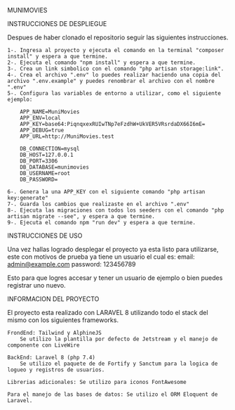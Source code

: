 MUNIMOVIES

INSTRUCCIONES DE DESPLIEGUE

Despues de haber clonado el repositorio seguir las siguientes instrucciones.


    1-. Ingresa al proyecto y ejecuta el comando en la terminal "composer install" y espera a que termine.
    2-. Ejecuta el comando "npm install" y espera a que termine.
    3-. Crea un link simbolico con el comando "php artisan storage:link".
    4-. Crea el archivo ".env" lo puedes realizar haciendo una copia del archivo ".env.example" y puedes renombrar el archivo con el nombre ".env"
    5-. Configura las variables de entorno a utilizar, como el siguiente ejemplo:

        APP_NAME=MuniMovies
        APP_ENV=local
        APP_KEY=base64:PiqnqxexRUIwTNp7eFzdhW+UkVER5VRsrdaDX66I6mE=
        APP_DEBUG=true
        APP_URL=http://MuniMovies.test

        DB_CONNECTION=mysql
        DB_HOST=127.0.0.1
        DB_PORT=3306
        DB_DATABASE=munimovies
        DB_USERNAME=root
        DB_PASSWORD=

    6-. Genera la una APP_KEY con el siguiente comando "php artisan key:generate"
    7-. Guarda los cambios que realizaste en el archivo ".env"
    8-. Ejecuta las migraciones con todos los seeders con el comando "php artisan migrate --see", y espera a que termine.
    9-. Ejecuta el comando npm "run dev" y espera a que termine.

INSTRUCCIONES DE USO

Una vez hallas logrado desplegar el proyecto ya esta listo para utilizarse, este con motivos de prueba ya tiene un usuario el cual es:
    email: admin@example.com
    password: 123456789

Esto para que logres accesar y tener un usuario de ejemplo o bien puedes registrar uno nuevo.

INFORMACION DEL PROYECTO

El proyecto esta realizado con LARAVEL 8 utilizando todo el stack del mismo con los siguientes frameworks.

    FrondEnd: Tailwind y AlphineJS
        Se utilizo la plantilla por defecto de Jetstream y el manejo de componente con LiveWire

    BackEnd: Laravel 8 (php 7.4)
        Se utilizo el paquete de de Fortify y Sanctum para la logica de logueo y registros de usuarios.

    Librerias adicionales: Se utilizo para iconos FontAwesome

    Para el manejo de las bases de datos: Se utilizo el ORM Eloquent de Laravel.
